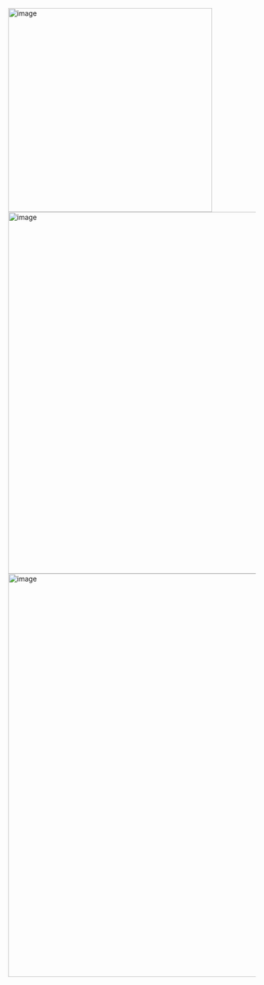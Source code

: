 
<img width="415" alt="image" src="https://github.com/user-attachments/assets/483f3ed3-8141-4c4c-ba01-e0591b5427a1" />

<img width="736" alt="image" src="https://github.com/user-attachments/assets/5a15a383-da6f-4737-b0bb-e4f3222abe81" />

<img width="821" alt="image" src="https://github.com/user-attachments/assets/026e16ef-9df3-447a-bfce-600a49ac9ee7" />


